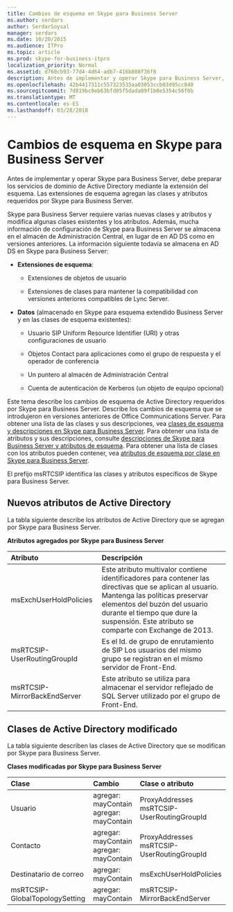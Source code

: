 ```yaml
---
title: Cambios de esquema en Skype para Business Server
ms.author: serdars
author: SerdarSoysal
manager: serdars
ms.date: 10/20/2015
ms.audience: ITPro
ms.topic: article
ms.prod: skype-for-business-itpro
localization_priority: Normal
ms.assetid: d760cb93-77d4-4d64-adb7-416b808f36f8
description: Antes de implementar y operar Skype para Business Server, debe preparar los servicios de dominio de Active Directory mediante la extensión del esquema. Las extensiones de esquema agregan las clases y atributos requeridos por Skype para Business Server.
ms.openlocfilehash: 42b4417311c557323535aa03053ccb03d95cc840
ms.sourcegitcommit: 7d819bc9eb63bfd85f5dada09f1b8e5354c56f6b
ms.translationtype: MT
ms.contentlocale: es-ES
ms.lasthandoff: 03/28/2018
---
```

# <a name="schema-changes-in-skype-for-business-server"></a>Cambios de esquema en Skype para Business Server
 
Antes de implementar y operar Skype para Business Server, debe preparar los servicios de dominio de Active Directory mediante la extensión del esquema. Las extensiones de esquema agregan las clases y atributos requeridos por Skype para Business Server. 
  
Skype para Business Server requiere varias nuevas clases y atributos y modifica algunas clases existentes y los atributos. Además, mucha información de configuración de Skype para Business Server se almacena en el almacén de Administración Central, en lugar de en AD DS como en versiones anteriores. La información siguiente todavía se almacena en AD DS en Skype para Business Server:
  
- **Extensiones de esquema**:
    
  - Extensiones de objetos de usuario
    
  - Extensiones de clases para mantener la compatibilidad con versiones anteriores compatibles de Lync Server.
    
- **Datos** (almacenado en Skype para esquema extendido Business Server y en las clases de esquema existentes):
    
  - Usuario SIP Uniform Resource Identifier (URI) y otras configuraciones de usuario
    
  - Objetos Contact para aplicaciones como el grupo de respuesta y el operador de conferencia
    
  - Un puntero al almacén de Administración Central
    
  - Cuenta de autenticación de Kerberos (un objeto de equipo opcional)
    
Este tema describe los cambios de esquema de Active Directory requeridos por Skype para Business Server. Describe los cambios de esquema que se introdujeron en versiones anteriores de Office Communications Server. Para obtener una lista de las clases y sus descripciones, vea [clases de esquema y descripciones en Skype para Business Server](schema-classes-and-descriptions.md). Para obtener una lista de atributos y sus descripciones, consulte [descripciones de Skype para Business Server y atributos de esquema](schema-attributes-and-descriptions.md). Para obtener una lista de clases con los atributos pueden contener, vea [atributos de esquema por clase en Skype para Business Server](schema-attributes-by-class.md).
  
El prefijo msRTCSIP identifica las clases y atributos específicos de Skype para Business Server.
  
## <a name="new-active-directory-attributes"></a>Nuevos atributos de Active Directory

La tabla siguiente describe los atributos de Active Directory que se agregan por Skype para Business Server.
  
**Atributos agregados por Skype para Business Server**

|**Atributo**|**Descripción**|
|:-----|:-----|
|msExchUserHoldPolicies  <br/> |Este atributo multivalor contiene identificadores para contener las directivas que se aplican al usuario. Mantenga las políticas preservar elementos del buzón del usuario durante el tiempo que dure la suspensión. Este atributo se comparte con Exchange de 2013.  <br/> |
|msRTCSIP-UserRoutingGroupId  <br/> |Es el Id. de grupo de enrutamiento de SIP Los usuarios del mismo grupo se registran en el mismo servidor de Front-End.  <br/> |
|msRTCSIP-MirrorBackEndServer  <br/> |Este atributo se utiliza para almacenar el servidor reflejado de SQL Server utilizado por el grupo de Front-End.  <br/> |
   
## <a name="modified-active-directory-classes"></a>Clases de Active Directory modificado

La tabla siguiente describen las clases de Active Directory que se modifican por Skype para Business Server.
  
**Clases modificadas por Skype para Business Server**

|**Clase**|**Cambio**|**Clase o atributo**|
|:-----|:-----|:-----|
|Usuario  <br/> |agregar: mayContain  <br/> agregar: mayContain  <br/> |ProxyAddresses  <br/> msRTCSIP-UserRoutingGroupId  <br/> |
|Contacto  <br/> |agregar: mayContain  <br/> agregar: mayContain  <br/> |ProxyAddresses  <br/> msRTCSIP-UserRoutingGroupId  <br/> |
|Destinatario de correo  <br/> |agregar: mayContain  <br/> |msExchUserHoldPolicies  <br/> |
|msRTCSIP-GlobalTopologySetting  <br/> |agregar: mayContain  <br/> |msRTCSIP-MirrorBackEndServer  <br/> |
   

